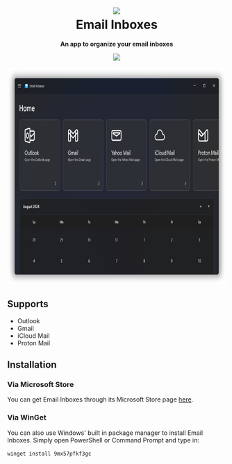 <h1 align="center"><img src="https://github.com/Tech5G5G/Email-Inboxes/assets/108637539/26532471-4a3b-4772-9bfe-f3867f2f504e" height="128"><br>Email Inboxes</h1>
<p align="center"><strong>An app to organize your email inboxes</strong></p>

<p align="center"><a href="https://apps.microsoft.com/detail/Email%20Inboxes/9mx57pfkf3gc?mode=direct">
	<img src="https://get.microsoft.com/images/en-us%20dark.svg" width="200"/></a></p>

<p align='center'>
  <img height='500' src='https://github.com/Tech5G5G/Email-Inboxes/blob/master/Showcase.png?raw=true'>
</p>

## Supports
* Outlook
* Gmail
* iCloud Mail
* Proton Mail

## Installation
### Via Microsoft Store
You can get Email Inboxes through its Microsoft Store page [here](https://apps.microsoft.com/detail/Email%20Inboxes/9mx57pfkf3gc).
### Via WinGet
You can also use Windows' built in package manager to install Email Inboxes. Simply open PowerShell or Command Prompt and type in:
```
winget install 9mx57pfkf3gc
```
